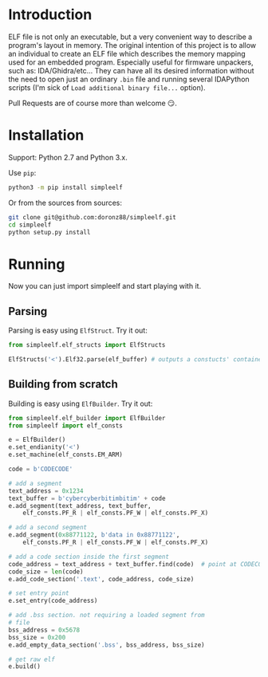 # Introduction
ELF file is not only an executable, but a very convenient way to describe 
a program's layout in memory. The original intention of this project is to 
allow an individual to create an ELF file which describes the memory mapping
used for an embedded program. Especially useful for firmware unpackers, such as:
IDA/Ghidra/etc... They can have all its desired information without the need to
open just an ordinary `.bin` file and running several IDAPython scripts
(I'm sick of `Load additional binary file...` option).

Pull Requests are of course more than welcome :smirk:.

# Installation

Support: Python 2.7 and Python 3.x.

Use `pip`:

```bash
python3 -m pip install simpleelf
```

Or from the sources from sources:

```bash
git clone git@github.com:doronz88/simpleelf.git
cd simpleelf
python setup.py install
```

# Running

Now you can just import simpleelf and start playing with it.

## Parsing

Parsing is easy using `ElfStruct`.
Try it out:

```python
from simpleelf.elf_structs import ElfStructs

ElfStructs('<').Elf32.parse(elf_buffer) # outputs a constucts' container
```

## Building from scratch

Building is easy using `ElfBuilder`.
Try it out:

```python
from simpleelf.elf_builder import ElfBuilder
from simpleelf import elf_consts

e = ElfBuilder()
e.set_endianity('<')
e.set_machine(elf_consts.EM_ARM)

code = b'CODECODE'

# add a segment
text_address = 0x1234
text_buffer = b'cybercyberbitimbitim' + code
e.add_segment(text_address, text_buffer, 
    elf_consts.PF_R | elf_consts.PF_W | elf_consts.PF_X)

# add a second segment
e.add_segment(0x88771122, b'data in 0x88771122', 
    elf_consts.PF_R | elf_consts.PF_W | elf_consts.PF_X)

# add a code section inside the first segment
code_address = text_address + text_buffer.find(code)  # point at CODECODE
code_size = len(code)
e.add_code_section('.text', code_address, code_size)

# set entry point
e.set_entry(code_address)

# add .bss section. not requiring a loaded segment from
# file
bss_address = 0x5678
bss_size = 0x200
e.add_empty_data_section('.bss', bss_address, bss_size)

# get raw elf
e.build()
```
